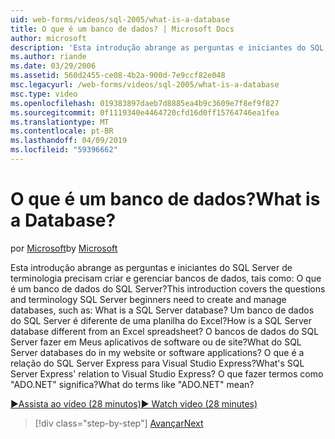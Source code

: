 ```yaml
---
uid: web-forms/videos/sql-2005/what-is-a-database
title: O que é um banco de dados? | Microsoft Docs
author: microsoft
description: 'Esta introdução abrange as perguntas e iniciantes do SQL Server de terminologia precisam criar e gerenciar bancos de dados, tais como: O que é um banco de dados do SQL Server? Como...'
ms.author: riande
ms.date: 03/29/2006
ms.assetid: 560d2455-ce08-4b2a-900d-7e9ccf82e048
msc.legacyurl: /web-forms/videos/sql-2005/what-is-a-database
msc.type: video
ms.openlocfilehash: 019383897daeb7d8885ea4b9c3609e7f8ef9f827
ms.sourcegitcommit: 0f1119340e4464720cfd16d0ff15764746ea1fea
ms.translationtype: MT
ms.contentlocale: pt-BR
ms.lasthandoff: 04/09/2019
ms.locfileid: "59396662"
---
```

# <a name="what-is-a-database"></a><span data-ttu-id="95e67-105">O que é um banco de dados?</span><span class="sxs-lookup"><span data-stu-id="95e67-105">What is a Database?</span></span>

<span data-ttu-id="95e67-106">por [Microsoft](https://github.com/microsoft)</span><span class="sxs-lookup"><span data-stu-id="95e67-106">by [Microsoft](https://github.com/microsoft)</span></span>

<span data-ttu-id="95e67-107">Esta introdução abrange as perguntas e iniciantes do SQL Server de terminologia precisam criar e gerenciar bancos de dados, tais como: O que é um banco de dados do SQL Server?</span><span class="sxs-lookup"><span data-stu-id="95e67-107">This introduction covers the questions and terminology SQL Server beginners need to create and manage databases, such as: What is a SQL Server database?</span></span> <span data-ttu-id="95e67-108">Um banco de dados do SQL Server é diferente de uma planilha do Excel?</span><span class="sxs-lookup"><span data-stu-id="95e67-108">How is a SQL Server database different from an Excel spreadsheet?</span></span> <span data-ttu-id="95e67-109">O bancos de dados do SQL Server fazer em Meus aplicativos de software ou de site?</span><span class="sxs-lookup"><span data-stu-id="95e67-109">What do SQL Server databases do in my website or software applications?</span></span> <span data-ttu-id="95e67-110">O que é a relação do SQL Server Express para Visual Studio Express?</span><span class="sxs-lookup"><span data-stu-id="95e67-110">What's SQL Server Express' relation to Visual Studio Express?</span></span> <span data-ttu-id="95e67-111">O que fazer termos como "ADO.NET" significa?</span><span class="sxs-lookup"><span data-stu-id="95e67-111">What do terms like "ADO.NET" mean?</span></span>

[<span data-ttu-id="95e67-112">&#9654;Assista ao vídeo (28 minutos)</span><span class="sxs-lookup"><span data-stu-id="95e67-112">&#9654; Watch video (28 minutes)</span></span>](https://channel9.msdn.com/Blogs/ASP-NET-Site-Videos/what-is-a-database)

> [!div class="step-by-step"]
> [<span data-ttu-id="95e67-113">Avançar</span><span class="sxs-lookup"><span data-stu-id="95e67-113">Next</span></span>](understanding-database-tables-and-records.md)
